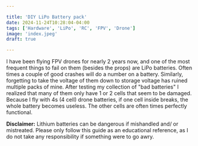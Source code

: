 ```yaml
---

title: 'DIY LiPo Battery pack'
date: 2024-11-24T10:28:04-04:00
tags: ['Hardware', 'LiPo', 'RC', 'FPV', 'Drone']
image: 'index.jpeg'
draft: true

---
```


I have been flying FPV drones for nearly 2 years now, and one of the most frequent things to fail on them (besides the props) are LiPo batteries. Often times a couple of good crashes will do a number on a battery. Similarly, forgetting to take the voltage of them down to storage voltage has ruined multiple packs of mine. After testing my collection of "bad batteries" I realized that many of them only have 1 or 2 cells that seem to be damaged. Because I fly with 4s (4 cell) drone batteries, if one cell inside breaks, the whole battery becomes useless. The other cells are often times perfectly functional. 

**Disclaimer:** Lithium batteries can be dangerous if mishandled and/ or mistreated. Please only follow this guide as an educational reference, as I do not take any responsibility if something were to go awry.




